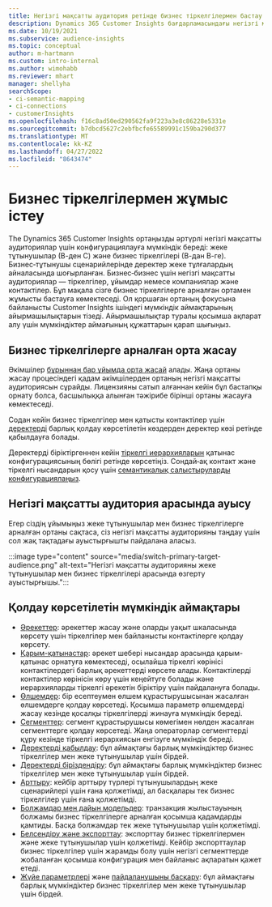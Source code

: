 ```yaml
---
title: Негізгі мақсатты аудитория ретінде бизнес тіркелгілермен бастау
description: Dynamics 365 Customer Insights бағдарламасындағы негізгі мақсатты аудитория ретіндегі бизнес тіркелгілер туралы ақпарат.
ms.date: 10/19/2021
ms.subservice: audience-insights
ms.topic: conceptual
author: m-hartmann
ms.custom: intro-internal
ms.author: wimohabb
ms.reviewer: mhart
manager: shellyha
searchScope:
- ci-semantic-mapping
- ci-connections
- customerInsights
ms.openlocfilehash: f16c8ad50ed290562fa9f223a3e8c86228e5331e
ms.sourcegitcommit: b7dbcd5627c2ebfbcfe65589991c159ba290d377
ms.translationtype: MT
ms.contentlocale: kk-KZ
ms.lasthandoff: 04/27/2022
ms.locfileid: "8643474"
---
```

# <a name="work-with-business-accounts"></a>Бизнес тіркелгілермен жұмыс істеу

The Dynamics 365 Customer Insights ортаңызды әртүрлі негізгі мақсатты аудиториялар үшін конфигурациялауға мүмкіндік береді: жеке тұтынушылар (В-ден С) және бизнес тіркелгілері (В-дан В-ге). Бизнес‑тұтынушы сценарийлерінде деректер жеке тұлғалардың айналасында шоғырланған. Бизнес‑бизнес үшін негізгі мақсатты аудиториялар — тіркелгілер, ұйымдар немесе компаниялар және контактілер. Бұл мақала сізге бизнес тіркелгілерге арналған ортамен жұмысты бастауға көмектеседі. Ол қоршаған ортаның фокусына байланысты Customer Insights ішіндегі мүмкіндік аймақтарының айырмашылықтарын тізеді. Айырмашылықтар туралы қосымша ақпарат алу үшін мүмкіндіктер аймағының құжаттарын қарап шығыңыз. 

## <a name="create-an-environment-for-business-accounts"></a>Бизнес тіркелгілерге арналған орта жасау

Әкімшілер [бұрыннан бар ұйымда орта жасай](create-environment.md) алады. Жаңа ортаны жасау процесіндегі қадам әкімшілерден ортаның негізгі мақсатты аудиториясын сұрайды. Лицензияны сатып алғаннан кейін бұл бастапқы орнату болса, басшылыққа алынған тәжірибе бірінші ортаны жасауға көмектеседі.

Содан кейін бизнес тіркелгілер мен қатысты контактілер үшін [деректерді](data-sources.md) барлық қолдау көрсетілетін көздерден деректер көзі ретінде қабылдауға болады.

Деректерді біріктіргеннен кейін [тіркелгі иерархияларын](relationships.md#set-up-account-hierarchies) қатынас конфигурациясының бөлігі ретінде көрсетіңіз. Сондай‑ақ контакт және тіркелгі нысандарын қосу үшін [семантикалық салыстыруларды конфигурациялаңыз](semantic-mappings.md). 

## <a name="switch-between-primary-target-audience"></a>Негізгі мақсатты аудитория арасында ауысу

Егер сіздің ұйымыңыз жеке тұтынушылар мен бизнес тіркелгілерге арналған ортаны сақтаса, сіз негізгі мақсатты аудиторияны таңдау үшін сол жақ тақтадағы ауыстырғышты пайдалана аласыз.

:::image type="content" source="media/switch-primary-target-audience.png" alt-text="Негізгі мақсатты аудиторияны жеке тұтынушылар мен бизнес тіркелгілері арасында өзгерту ауыстырғышы.":::

## <a name="supported-feature-areas"></a>Қолдау көрсетілетін мүмкіндік аймақтары

- [Әрекеттер](activities.md): әрекеттер жасау және оларды уақыт шкаласында көрсету үшін тіркелгілер мен байланысты контактілерге қолдау көрсету.
- [Қарым-қатынастар](relationships.md): әрекет шебері нысандар арасында қарым-қатынас орнатуға көмектеседі, осылайша тіркелгі көрінісі контактілердегі барлық әрекеттерді көрсете алады. Контактілерді контактілер көрінісін көру үшін кеңейтуге болады және иерархияларды тіркелгі әрекетін біріктіру үшін пайдалануға болады.
- [Өлшемдер](measures.md): бір есептеумен өлшем құрастырушысынан жасалған өлшемдерге қолдау көрсетеді. Қосымша параметр өлшемдерді жасау кезінде қосалқы тіркелгілерді жинауға мүмкіндік береді.
- [Сегменттер](segments.md): сегмент құрастырушысы көмегімен нөлден жасалған сегменттерге қолдау көрсетеді. Жаңа операторлар сегменттерді құру кезінде тіркелгі иерархиясын енгізуге мүмкіндік береді.
- [Деректерді қабылдау](data-sources.md): бұл аймақтағы барлық мүмкіндіктер бизнес тіркелгілер мен жеке тұтынушылар үшін бірдей.
- [Деректерді біріздендіру](data-unification.md): бұл аймақтағы барлық мүмкіндіктер бизнес тіркелгілер мен жеке тұтынушылар үшін бірдей.
- [Арттыру](enrichment-hub.md): кейбір арттыру түрлері тұтынушылардың жеке сценарийлері үшін ғана қолжетімді, ал басқалары тек бизнес тіркелгілер үшін ғана қолжетімді.
- [Болжамдар мен дайын модельдер](predictions-overview.md): транзакция жылыстауының болжамы бизнес тіркелгілерге арналған қосымша қадамдарды қамтиды. Басқа болжамдар тек жеке тұтынушылар үшін қолжетімді.
- [Белсендіру және экспорттау](export-destinations.md): экспорттау бизнес тіркелгілермен және жеке тұтынушылар үшін қолжетімді. Кейбір экспорттаулар бизнес тіркелгілер үшін жарамды болу үшін негізгі сегменттерде жобаланған қосымша конфигурация мен байланыс ақпаратын қажет етеді.
- [Жүйе параметрлері](system.md) және [пайдаланушыны басқару](permissions.md): бұл аймақтағы барлық мүмкіндіктер бизнес тіркелгілер мен жеке тұтынушылар үшін бірдей.

